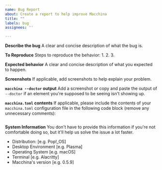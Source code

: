 ```yaml
---
name: Bug Report
about: Create a report to help improve Macchina
title: ""
labels: bug
assignees: ''

---
```


**Describe the bug**
A clear and concise description of what the bug is.

**To Reproduce**
Steps to reproduce the behavior:
1.
2.
3.

**Expected behavior**
A clear and concise description of what you expected to happen.

**Screenshots**
If applicable, add screenshots to help explain your problem.

**`macchina --doctor` output**
Add a screenshot or copy and paste the output of `--doctor` if an element you're supposed to be seeing isn't showing up.

**`macchina.toml` contents**
If applicable, please include the contents of your `macchina.toml` configuration file in the following code block (remove any unnecessary comments):

``` toml
```

**System Information**
You don't have to provide this information if you're not comfortable doing so, but it'll help us solve the issue a lot faster.
 - Distribution: [e.g. Pop!_OS]
 - Desktop Environment [e.g. Plasma]
 - Operating System [e.g. macOS]
 - Terminal [e.g. Alacritty]
 - Macchina's version [e.g. 0.5.9]
